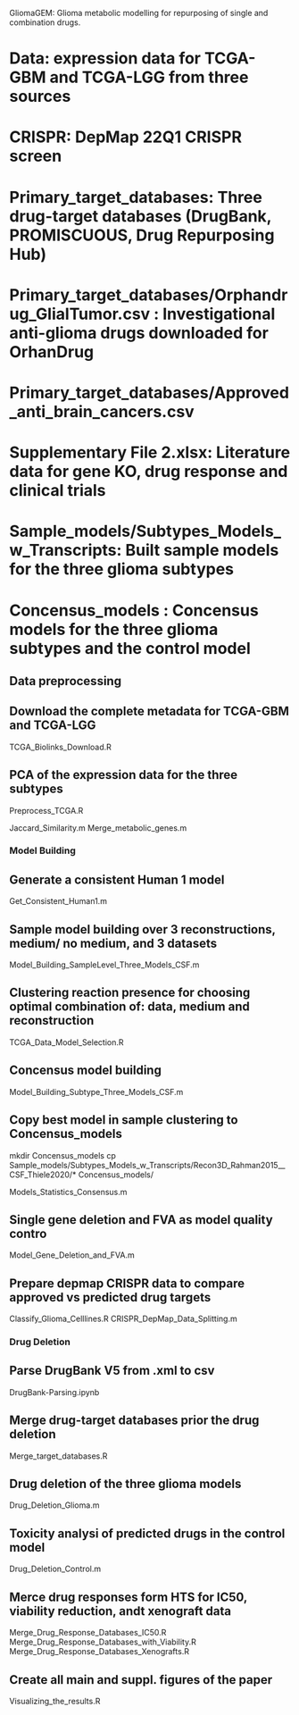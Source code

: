  GliomaGEM: Glioma metabolic modelling for repurposing of single and combination drugs.

# Data: expression data for TCGA-GBM and TCGA-LGG from three sources
# CRISPR: DepMap 22Q1 CRISPR screen
# Primary_target_databases: Three drug-target databases (DrugBank,  PROMISCUOUS, Drug Repurposing Hub)
# Primary_target_databases/Orphandrug_GlialTumor.csv : Investigational anti-glioma drugs downloaded for OrhanDrug
# Primary_target_databases/Approved_anti_brain_cancers.csv
# Supplementary File 2.xlsx: Literature data for gene KO, drug response and clinical trials

# Sample_models/Subtypes_Models_w_Transcripts: Built sample models for the three glioma subtypes
# Concensus_models : Concensus models for the three glioma subtypes and the control model

## Data preprocessing ##
## Download the complete metadata for TCGA-GBM and TCGA-LGG
TCGA_Biolinks_Download.R

## PCA of the expression data for the three subtypes
Preprocess_TCGA.R

Jaccard_Similarity.m
Merge_metabolic_genes.m

### Model Building ##
## Generate a consistent Human 1 model
Get_Consistent_Human1.m
## Sample model building over 3 reconstructions, medium/ no medium, and 3 datasets
Model_Building_SampleLevel_Three_Models_CSF.m
## Clustering reaction presence for choosing optimal combination of: data, medium and reconstruction
TCGA_Data_Model_Selection.R

## Concensus model building
Model_Building_Subtype_Three_Models_CSF.m

## Copy best model in sample clustering to Concensus_models
mkdir Concensus_models
cp Sample_models/Subtypes_Models_w_Transcripts/Recon3D_Rahman2015__CSF_Thiele2020/* Concensus_models/

Models_Statistics_Consensus.m

## Single gene deletion and FVA as model quality contro
Model_Gene_Deletion_and_FVA.m
## Prepare depmap CRISPR data to compare approved vs predicted drug targets
Classify_Glioma_Celllines.R
CRISPR_DepMap_Data_Splitting.m

### Drug Deletion ##
## Parse DrugBank V5 from .xml to csv
DrugBank-Parsing.ipynb
## Merge drug-target databases prior the drug deletion
Merge_target_databases.R
## Drug deletion of the three glioma models
Drug_Deletion_Glioma.m
## Toxicity analysi of predicted drugs in the control model
Drug_Deletion_Control.m

## Merce drug responses form HTS for IC50, viability reduction, andt xenograft data

Merge_Drug_Response_Databases_IC50.R
Merge_Drug_Response_Databases_with_Viability.R
Merge_Drug_Response_Databases_Xenografts.R

## Create all main and suppl. figures of the paper
Visualizing_the_results.R